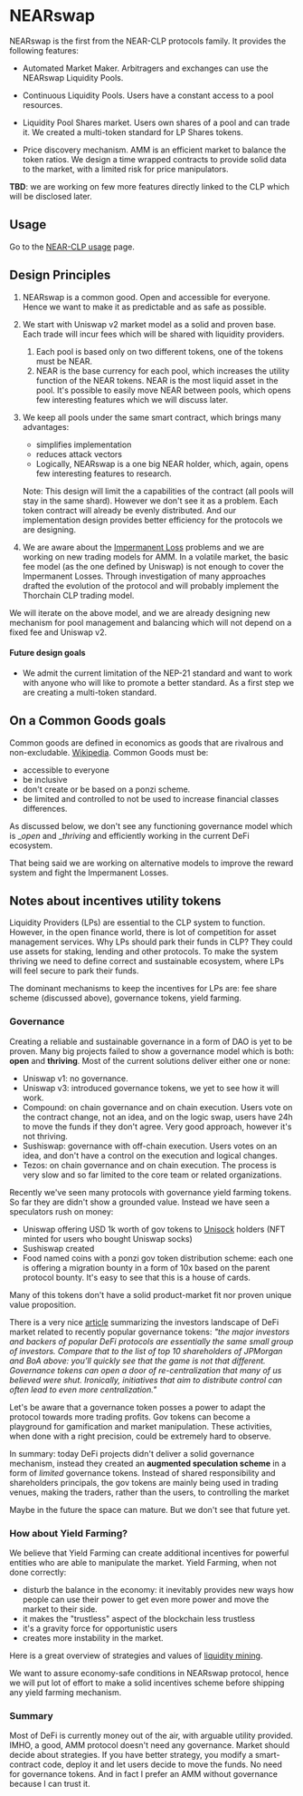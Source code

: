 # NEARswap

NEARswap is the first from the NEAR-CLP protocols family. It provides the following features:

* Automated Market Maker. Arbitragers and exchanges can use the NEARswap Liquidity Pools.
* Continuous Liquidity Pools. Users have a constant access to a pool resources.
* Liquidity Pool Shares market. Users own shares of a pool and can trade it.
  We created a multi-token standard for LP Shares tokens.

* Price discovery mechanism. AMM is an efficient market to balance the token ratios. We design a time wrapped contracts to provide solid data to the market, with a limited risk for price manipulators.

**TBD**: we are working on few more features directly linked to the CLP which will be disclosed later.


## Usage

Go to the [NEAR-CLP usage](/docs/nearclp-usage.md) page.


## Design Principles

1. NEARswap is a common good. Open and accessible for everyone. Hence we want to make it as predictable and as safe as possible.
1. We start with Uniswap v2 market model as a solid and proven base. Each trade will incur fees which will be shared with liquidity providers.
   1. Each pool is based only on two different tokens, one of the tokens must be NEAR.
   1. NEAR is the base currency for each pool, which increases the utility function of the NEAR tokens.
      NEAR is the most liquid asset in the pool. It's possible to easily move NEAR between pools, which opens few interesting features which we will discuss later.

1. We keep all pools under the same smart contract, which brings many advantages:
   * simplifies implementation
   * reduces attack vectors
   * Logically, NEARswap is a one big NEAR holder, which, again, opens few interesting features to research.

   Note: This design will limit the a capabilities of the contract (all pools will stay in the same shard). However we don't see it as a problem. Each token contract will already be evenly distributed. And our implementation design provides better efficiency for the protocols we are designing.

1. We are aware about the [Impermanent Loss](https://medium.com/@pintail/uniswap-a-good-deal-for-liquidity-providers-104c0b6816f2) problems and we are working on new trading models for AMM. In a volatile market, the basic fee model (as the one defined by Uniswap) is not enough to cover the Impermanent Losses. Through investigation of many approaches drafted the evolution of the protocol and will probably implement the Thorchain CLP trading model.

We will iterate on the above model, and we are already designing new mechanism for pool management and balancing which will not depend on a fixed fee and Uniswap v2.


#### Future design goals

+ We admit the current limitation of the NEP-21 standard and want to work with anyone who will like to promote a better standard. As a first step we are creating a multi-token standard.




## On a Common Goods goals

Common goods are defined in economics as goods that are rivalrous and non-excludable. [Wikipedia](https://en.wikipedia.org/wiki/Common_good_(economics)).
Common Goods must be:
+ accessible to everyone
+ be inclusive
+ don't create or be based on a ponzi scheme.
+ be limited and controlled to not be used to increase financial classes differences.

As discussed below, we don't see any functioning governance model which is __open_ and __thriving_  and efficiently working in the current DeFi ecosystem.

That being said we are working on alternative models to improve the reward system and fight the Impermanent Losses.

## Notes about incentives utility tokens


Liquidity Providers (LPs) are essential to the CLP system to function. However, in the open finance world, there is lot of competition for asset management services. Why LPs should park their funds in CLP? They could use assets for staking, lending and other protocols. To make the system thriving we need to define correct and sustainable ecosystem, where LPs will feel secure to park their funds.

The dominant mechanisms to keep the incentives for LPs are: fee share scheme (discussed above), governance tokens, yield farming.


### Governance


Creating a reliable and sustainable governance in a form of DAO is yet to be proven. Many big projects failed to show a governance model which is both: **open** and **thriving**. Most of the current solutions deliver either one or none:

+ Uniswap v1: no governance.
+ Uniswap v3: introduced governance tokens, we yet to see how it will work.
+ Compound: on chain governance and on chain execution. Users vote on the contract change, not an idea, and on the logic swap, users have 24h to move the funds if they don't agree. Very good approach, however it's not thriving.
+ Sushiswap: governance with off-chain execution. Users votes on an idea, and don't have a control on the execution and logical changes.
+ Tezos: on chain governance and on chain execution. The process is very slow and so far limited to the core team or related organizations.

Recently we've seen many protocols with governance yield farming tokens. So far they are didn't show a grounded value. Instead we have seen a speculators rush on money:

+ Uniswap offering USD 1k worth of gov tokens to [Unisock](https://unisocks.exchange/) holders (NFT minted for users who bought Uniswap socks)
+ Sushiswap created
+ Food named coins with a ponzi gov token distribution scheme: each one is offering a migration bounty in a form of 10x based on the parent protocol bounty. It's easy to see that this is a house of cards.

Many of this tokens don't have a solid product-market fit nor proven unique value proposition.

There is a very nice [article](https://www.tokendaily.co/newsletter/21371e5354) summarizing the investors landscape of DeFi market related to recently popular governance tokens:
*"the major investors and backers of popular DeFi protocols are essentially the same small group of investors. Compare that to the list of top 10 shareholders of JPMorgan and BoA above: you’ll quickly see that the game is not that different. Governance tokens can open a door of re-centralization that many of us believed were shut. Ironically, initiatives that aim to distribute control can often lead to even more centralization."*

Let's be aware that a governance token posses a power to adapt the protocol towards more trading profits. Gov tokens can become a playground for gamification and market manipulation. These activities, when done with a right precision, could be extremely hard to observe.

In summary: today DeFi projects didn't deliver a solid governance mechanism, instead they created an **augmented speculation scheme** in a form of _limited_ governance tokens. Instead of shared responsibility and shareholders principals, the gov tokens are mainly being used in trading venues, making the traders, rather than the users, to controlling the market

Maybe in the future the space can mature. But we don't see that future yet.


### How about Yield Farming?

We believe that Yield Farming can create additional incentives for powerful entities who are able to manipulate the market. Yield Farming, when not done correctly:

- disturb the balance in the economy: it inevitably provides new ways how people can use their power to get even more power and move the market to their side.
- it makes the "trustless" aspect of the blockchain less trustless
- it's a gravity force for opportunistic users
- creates more instability in the market.

Here is a great overview of strategies and values of [liquidity mining](https://medium.com/bollinger-investment-group/liquidity-mining-a-user-centric-token-distribution-strategy-1d05c5174641).

We want to assure economy-safe conditions in NEARswap protocol, hence we will put lot of effort to make a solid incentives scheme before shipping any yield farming mechanism.

### Summary

Most of DeFi is currently money out of the air, with arguable utility provided. IMHO, a good, AMM protocol doesn't need any governance. Market should decide about strategies. If you have better strategy, you modify a smart-contract code, deploy it and let users decide to move the funds. No need for governance tokens. And in fact I prefer an AMM without governance because I can trust it.
